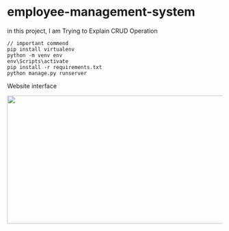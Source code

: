 # employee-management-system
in this project, I am Trying to Explain CRUD Operation

    // important commend
    pip install virtualenv 
    python -m venv env
    env\Scripts\activate
    pip install -r requirements.txt
    python manage.py runserver 

 <p>Website interface</p>
<img src="https://i.postimg.cc/WbpDKMkt/Screenshot-70.png" width="600" height="300">

